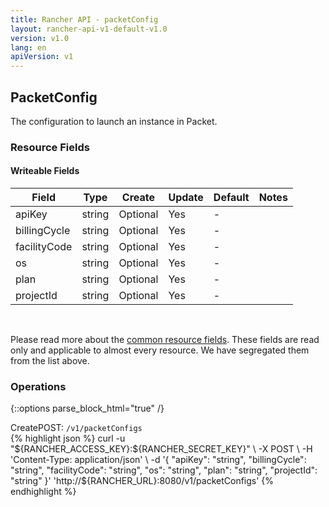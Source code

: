 ```yaml
---
title: Rancher API - packetConfig
layout: rancher-api-v1-default-v1.0
version: v1.0
lang: en
apiVersion: v1
---
```


## PacketConfig

The configuration to launch an instance in Packet.

### Resource Fields

#### Writeable Fields

Field | Type | Create | Update | Default | Notes
---|---|---|---|---|---
apiKey | string | Optional | Yes | - | 
billingCycle | string | Optional | Yes | - | 
facilityCode | string | Optional | Yes | - | 
os | string | Optional | Yes | - | 
plan | string | Optional | Yes | - | 
projectId | string | Optional | Yes | - | 



<br>

Please read more about the [common resource fields]({{site.baseurl}}/rancher/{{page.version}}/{{page.lang}}/api/{{page.apiVersion}}/common/). These fields are read only and applicable to almost every resource. We have segregated them from the list above.

### Operations
{::options parse_block_html="true" /}
<a id="create"></a>
<div class="action"><span class="header">Create<span class="headerright">POST:  <code>/v1/packetConfigs</code></span></span>
<div class="action-contents"> {% highlight json %}
curl -u "${RANCHER_ACCESS_KEY}:${RANCHER_SECRET_KEY}" \
-X POST \
-H 'Content-Type: application/json' \
-d '{
	"apiKey": "string",
	"billingCycle": "string",
	"facilityCode": "string",
	"os": "string",
	"plan": "string",
	"projectId": "string"
}' 'http://${RANCHER_URL}:8080/v1/packetConfigs'
{% endhighlight %}
</div></div>




